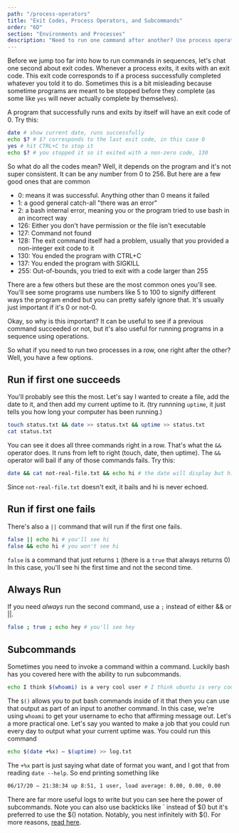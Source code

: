 ```yaml
---
path: "/process-operators"
title: "Exit Codes, Process Operators, and Subcommands"
order: "6D"
section: "Environments and Processes"
description: "Need to run one command after another? Use process operators! Brian explains how to run sequence of commands and subcommands as well as exit codes"
---
```


Before we jump too far into how to run commands in sequences, let's chat one second about exit codes. Whenever a process exits, it exits with an exit code. This exit code corresponds to if a process successfully completed whatever you told it to do. Sometimes this is a bit misleading because sometime programs are meant to be stopped before they complete (as some like `yes` will never actually complete by themselves).

A program that successfully runs and exits by itself will have an exit code of 0. Try this:

```bash
date # show current date, runs successfully
echo $? # $? corresponds to the last exit code, in this case 0
yes # hit CTRL+C to stop it
echo $? # you stopped it so it exited with a non-zero code, 130
```

So what do all the codes mean? Well, it depends on the program and it's not super consistent. It can be any number from 0 to 256. But here are a few good ones that are common

- 0: means it was successful. Anything other than 0 means it failed
- 1: a good general catch-all "there was an error"
- 2: a bash internal error, meaning you or the program tried to use bash in an incorrect way
- 126: Either you don't have permission or the file isn't executable
- 127: Command not found
- 128: The exit command itself had a problem, usually that you provided a non-integer exit code to it
- 130: You ended the program with CTRL+C
- 137: You ended the program with SIGKILL
- 255: Out-of-bounds, you tried to exit with a code larger than 255

There are a few others but these are the most common ones you'll see. You'll see some programs use numbers like 5 to 100 to signify different ways the program ended but you can pretty safely ignore that. It's usually just important if it's 0 or not-0.

Okay, so why is this important? It can be useful to see if a previous command succeeded or not, but it's also useful for running programs in a sequence using operations.

So what if you need to run two processes in a row, one right after the other? Well, you have a few options.

## Run if first one succeeds

You'll probably see this the most. Let's say I wanted to create a file, add the date to it, and then add my current uptime to it. (try runnning `uptime`, it just tells you how long your computer has been running.)

```bash
touch status.txt && date >> status.txt && uptime >> status.txt
cat status.txt
```

You can see it does all three commands right in a row. That's what the `&&` operator does. It runs from left to right (touch, date, then uptime). The `&&` operator will bail if any of those commands fails. Try this:

```bash
date && cat not-real-file.txt && echo hi # the date will display but hi won't
```

Since `not-real-file.txt` doesn't exit, it bails and hi is never echoed.

## Run if first one fails

There's also a `||` command that will run if the first one fails.

```bash
false || echo hi # you'll see hi
false && echo hi # you won't see hi
```

`false` is a command that just returns `1` (there is a `true` that always returns 0) In this case, you'll see hi the first time and not the second time.

## Always Run

If you need _always_ run the second command, use a `;` instead of either && or ||.

```bash
false ; true ; echo hey # you'll see hey
```

## Subcommands

Sometimes you need to invoke a command within a command. Luckily bash has you covered here with the ability to run subcommands.

```bash
echo I think $(whoami) is a very cool user # I think ubuntu is very cool
```

The `$()` allows you to put bash commands inside of it that then you can use that output as part of an input to another command. In this case, we're using `whoami` to get your username to echo that affirming message out. Let's a more practical one. Let's say you wanted to make a job that you could run every day to output what your current uptime was. You could run this command

```bash
echo $(date +%x) – $(uptime) >> log.txt
```

The `+%x` part is just saying what date of format you want, and I got that from reading `date --help`. So end printing something like

```txt
06/17/20 – 21:38:34 up 8:51, 1 user, load average: 0.00, 0.00, 0.00
```

There are far more useful logs to write but you can see here the power of subcommands. Note you can also use backticks like \` instead of $() but it's preferred to use the $() notation. Notably, you nest infinitely with \$(). For more reasons, [read here][reasons].

[reasons]: http://mywiki.wooledge.org/BashFAQ/082
